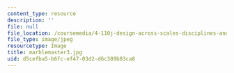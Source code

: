 ```yaml
---
content_type: resource
description: ''
file: null
file_location: /coursemedia/4-110j-design-across-scales-disciplines-and-problem-contexts-spring-2013/d5cefba5b6fcef4703d2d6c389b83ca8_marblemaster3.jpg
file_type: image/jpeg
resourcetype: Image
title: marblemaster3.jpg
uid: d5cefba5-b6fc-ef47-03d2-d6c389b83ca8
---
```

